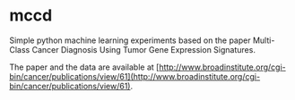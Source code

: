 # mccd
Simple python machine learning experiments based on the paper Multi-Class Cancer Diagnosis Using Tumor Gene Expression Signatures.

The paper and the data are available at [http://www.broadinstitute.org/cgi-bin/cancer/publications/view/61](http://www.broadinstitute.org/cgi-bin/cancer/publications/view/61).

